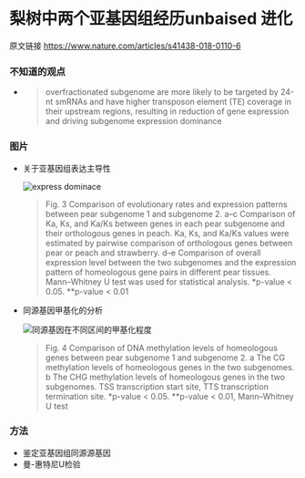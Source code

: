 # 梨树中两个亚基因组经历unbaised 进化

原文链接  https://www.nature.com/articles/s41438-018-0110-6 

### 不知道的观点

+ >  overfractionated subgenome are more likely to be targeted
  >by 24-nt smRNAs and have higher transposon element
  >(TE) coverage in their upstream regions, resulting in
  >reduction of gene expression and driving subgenome
  >expression dominance  



### 图片

+ 关于亚基因组表达主导性

  ![express dominace](https://media.springernature.com/lw685/springer-static/image/art%3A10.1038%2Fs41438-018-0110-6/MediaObjects/41438_2018_110_Fig3_HTML.png?as=webp)

  >   Fig. 3 Comparison of evolutionary rates and expression patterns between pear subgenome 1 and subgenome 2. a–c Comparison of Ka, Ks,
  > and Ka/Ks between genes in each pear subgenome and their orthologous genes in peach. Ka, Ks, and Ka/Ks values were estimated by pairwise
  > comparison of orthologous genes between pear or peach and strawberry. d–e Comparison of overall expression level between the two subgenomes
  > and the expression pattern of homeologous gene pairs in different pear tissues. Mann–Whitney U test was used for statistical analysis. *p-value < 0.05.
  > **p-value < 0.01  

+ 同源基因甲基化的分析

  ![同源基因在不同区间的甲基化程度](https://media.springernature.com/lw685/springer-static/image/art%3A10.1038%2Fs41438-018-0110-6/MediaObjects/41438_2018_110_Fig4_HTML.png?as=webp)

  >   Fig. 4 Comparison of DNA methylation levels of homeologous genes between pear subgenome 1 and subgenome 2. a The CG methylation
  > levels of homeologous genes in the two subgenomes. b The CHG methylation levels of homeologous genes in the two subgenomes. TSS
  > transcription start site, TTS transcription termination site. *p-value < 0.05. **p-value < 0.01, Mann–Whitney U test  

### 方法

+ 鉴定亚基因组同源源基因
+  曼-惠特尼U检验 

